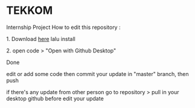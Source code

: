 # TEKKOM

   Internship Project
    How to edit this repository :
        <p>1. Download [here](https://github.com/facebook/create-react-app) lalu install</p>
        <p>2. open code > "Open with Github Desktop"</P>

 Done
    
edit or add some code then commit your update in "master" branch, then push

if there's any update from other person go to repository > pull in your desktop github before edit your update
